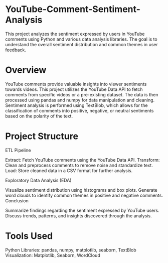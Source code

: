 # YouTube-Comment-Sentiment-Analysis
This project analyzes the sentiment expressed by users in YouTube comments using Python and various data analysis libraries. The goal is to understand the overall sentiment distribution and common themes in user feedback.
# Overview
YouTube comments provide valuable insights into viewer sentiments towards videos. This project utilizes the YouTube Data API to fetch comments from specific videos or a pre-existing dataset. The data is then processed using pandas and numpy for data manipulation and cleaning. Sentiment analysis is performed using TextBlob, which allows for the classification of comments into positive, negative, or neutral sentiments based on the polarity of the text.

# Project Structure
ETL Pipeline

Extract: Fetch YouTube comments using the YouTube Data API.
Transform: Clean and preprocess comments to remove noise and standardize text.
Load: Store cleaned data in a CSV format for further analysis.

 Exploratory Data Analysis (EDA)
 
Visualize sentiment distribution using histograms and box plots.
Generate word clouds to identify common themes in positive and negative comments.
Conclusion

Summarize findings regarding the sentiment expressed by YouTube users.
Discuss trends, patterns, and insights discovered through the analysis.
# Tools Used
Python Libraries: pandas, numpy, matplotlib, seaborn, TextBlob
Visualization: Matplotlib, Seaborn, WordCloud
